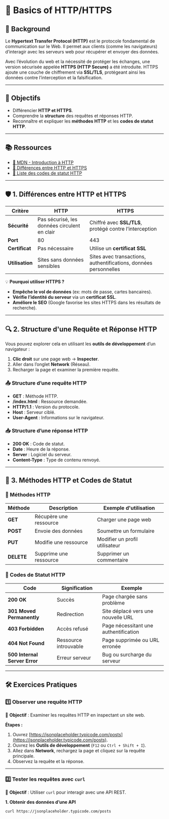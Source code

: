 # 📡 Basics of HTTP/HTTPS

## 📌 Background
Le **Hypertext Transfer Protocol (HTTP)** est le protocole fondamental de communication sur le Web. Il permet aux clients (comme les navigateurs) d’interagir avec les serveurs web pour récupérer et envoyer des données.

Avec l’évolution du web et la nécessité de protéger les échanges, une version sécurisée appelée **HTTPS (HTTP Secure)** a été introduite. HTTPS ajoute une couche de chiffrement via **SSL/TLS**, protégeant ainsi les données contre l’interception et la falsification.

---

## 🎯 Objectifs
- Différencier **HTTP et HTTPS**.
- Comprendre la **structure** des requêtes et réponses HTTP.
- Reconnaître et expliquer les **méthodes HTTP** et les **codes de statut HTTP**.

---

## 📚 Ressources
- [📖 MDN - Introduction à HTTP](https://developer.mozilla.org/en-US/docs/Web/HTTP/Overview)
- [🔐 Différences entre HTTP et HTTPS](https://developer.mozilla.org/en-US/docs/Web/HTTP/HTTP_vs_HTTPS)
- [📜 Liste des codes de statut HTTP](https://developer.mozilla.org/en-US/docs/Web/HTTP/Status)

---

## 🛡️ 1. Différences entre HTTP et HTTPS
| Critère      | HTTP  | HTTPS  |
|-------------|------|--------|
| **Sécurité** | Pas sécurisé, les données circulent en clair | Chiffré avec **SSL/TLS**, protégé contre l’interception |
| **Port** | 80 | 443 |
| **Certificat** | Pas nécessaire | Utilise un **certificat SSL** |
| **Utilisation** | Sites sans données sensibles | Sites avec transactions, authentifications, données personnelles |

💡 **Pourquoi utiliser HTTPS ?**
- **Empêche le vol de données** (ex: mots de passe, cartes bancaires).
- **Vérifie l’identité du serveur** via un **certificat SSL**.
- **Améliore le SEO** (Google favorise les sites HTTPS dans les résultats de recherche).

---

## 🔍 2. Structure d'une Requête et Réponse HTTP
Vous pouvez explorer cela en utilisant les **outils de développement** d’un navigateur :

1. **Clic droit** sur une page web → **Inspecter**.
2. Aller dans l’onglet **Network** (Réseau).
3. Recharger la page et examiner la première requête.

### 📤 Structure d’une requête HTTP
- **GET** : Méthode HTTP.
- **/index.html** : Ressource demandée.
- **HTTP/1.1** : Version du protocole.
- **Host** : Serveur ciblé.
- **User-Agent** : Informations sur le navigateur.

### 📥 Structure d’une réponse HTTP
- **200 OK** : Code de statut.
- **Date** : Heure de la réponse.
- **Server** : Logiciel du serveur.
- **Content-Type** : Type de contenu renvoyé.

---

## 🔄 3. Méthodes HTTP et Codes de Statut

### 📌 Méthodes HTTP
| Méthode  | Description | Exemple d'utilisation |
|----------|------------|----------------------|
| **GET**  | Récupère une ressource | Charger une page web |
| **POST** | Envoie des données | Soumettre un formulaire |
| **PUT**  | Modifie une ressource | Modifier un profil utilisateur |
| **DELETE** | Supprime une ressource | Supprimer un commentaire |

### 📌 Codes de Statut HTTP
| Code | Signification | Exemple |
|------|-------------|--------|
| **200 OK** | Succès | Page chargée sans problème |
| **301 Moved Permanently** | Redirection | Site déplacé vers une nouvelle URL |
| **403 Forbidden** | Accès refusé | Page nécessitant une authentification |
| **404 Not Found** | Ressource introuvable | Page supprimée ou URL erronée |
| **500 Internal Server Error** | Erreur serveur | Bug ou surcharge du serveur |

---

## 🛠️ Exercices Pratiques
### 1️⃣ Observer une requête HTTP
📌 **Objectif** : Examiner les requêtes HTTP en inspectant un site web.

**Étapes :**
1. Ouvrez [https://jsonplaceholder.typicode.com/posts](https://jsonplaceholder.typicode.com/posts).
2. Ouvrez les **Outils de développement** (`F12` ou `Ctrl + Shift + I`).
3. Allez dans **Network**, rechargez la page et cliquez sur la requête principale.
4. Observez la requête et la réponse.

---

### 2️⃣ Tester les requêtes avec `curl`
📌 **Objectif** : Utiliser `curl` pour interagir avec une API REST.

**1. Obtenir des données d’une API**
```sh
curl https://jsonplaceholder.typicode.com/posts
